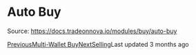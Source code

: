 
# Auto Buy

Source: https://docs.tradeonnova.io/modules/buy/auto-buy

[PreviousMulti-Wallet Buy](/modules/buy/multi-wallet-buy)[NextSelling](/modules/selling)Last updated 3 months ago
